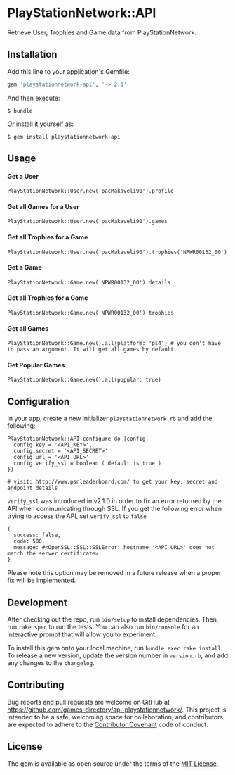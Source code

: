 # PlayStationNetwork::API

Retrieve User, Trophies and Game data from PlayStationNetwork.

## Installation

Add this line to your application's Gemfile:

```ruby
gem 'playstationnetwork-api', '~> 2.1'
```

And then execute:

    $ bundle

Or install it yourself as:

    $ gem install playstationnetwork-api

## Usage

#### Get a User
`PlayStationNetwork::User.new('pacMakaveli90').profile`

#### Get all Games for a User
`PlayStationNetwork::User.new('pacMakaveli90').games`


#### Get all Trophies for a Game
`PlayStationNetwork::User.new('pacMakaveli90').trophies('NPWR00132_00')`


#### Get a Game
`PlayStationNetwork::Game.new('NPWR00132_00').details`


#### Get all Trophies for a Game
`PlayStationNetwork::Game.new('NPWR00132_00').trophies`


#### Get all Games
`PlayStationNetwork::Game.new().all(platform: 'ps4') # you don't have to pass an argument. It will get all games by default.`

#### Get Popular Games
`PlayStationNetwork::Game.new().all(popular: true)`

## Configuration

In your app, create a new initializer `playstationnetwork.rb` and add the following:

```
PlayStationNetwork::API.configure do |config|
  config.key = '<API_KEY>',
  config.secret = '<API_SECRET>'
  config.url = '<API_URL>'
  config.verify_ssl = boolean ( default is true )
})

# visit: http://www.psnleaderboard.com/ to get your key, secret and endpoint details
```

`verify_ssl` was introduced in v2.1.0 in order to fix an error returned by the API when communicating through SSL.
If you get the following error when trying to access the API, set `verify_ssl` to `false`
```
{ 
  success: false, 
  code: 500, 
  message: #<OpenSSL::SSL::SSLError: hostname '<API_URL>' does not match the server certificate>
}
```

Please note this option may be removed in a future release when a proper fix will be implemented.

## Development

After checking out the repo, run `bin/setup` to install dependencies. Then, run `rake spec` to run the tests. You can also run `bin/console` for an interactive prompt that will allow you to experiment.

To install this gem onto your local machine, run `bundle exec rake install`. To release a new version, update the version number in `version.rb`, and add any changes to the `changelog`.

## Contributing

Bug reports and pull requests are welcome on GitHub at https://github.com/games-directory/api-playstationnetwork/. This project is intended to be a safe, welcoming space for collaboration, and contributors are expected to adhere to the [Contributor Covenant](http://contributor-covenant.org) code of conduct.


## License

The gem is available as open source under the terms of the [MIT License](http://opensource.org/licenses/MIT).

